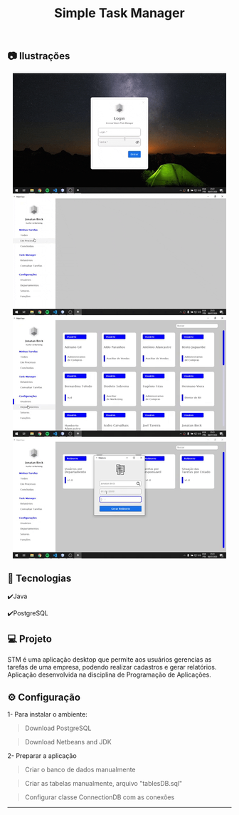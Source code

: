 
<h1 align="center">
   Simple Task Manager
</h1>

<br>

## :camera: Ilustrações

<div align="center">

![gif1](info/gif1.gif)
![gif2](info/gif2.gif)
![gif3](info/gif3.gif)
![gif4](info/gif4.gif)

</div>

## :rocket: Tecnologias

✔️Java

✔️PostgreSQL

## 💻 Projeto

STM é uma aplicação desktop que permite aos usuários gerencias as tarefas de uma empresa, podendo realizar cadastros e gerar relatórios. Aplicação desenvolvida na disciplina de Programação de Aplicações.

## ⚙ Configuração

1- Para instalar o ambiente:
> Download PostgreSQL

> Download Netbeans and JDK

2- Preparar a aplicação
> Criar o banco de dados manualmente

> Criar as tabelas manualmente, arquivo "tablesDB.sql"

> Configurar classe ConnectionDB com as conexões

---


